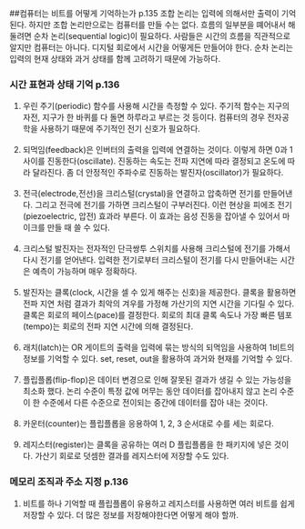 ##컴퓨터는 비트를 어떻게 기억하는가 p.135
조합 논리는 입력에 의해서만 출력이 기억된다. 하지만 조합 논리만으로는 컴퓨터를 만들 수는 없다. 흐름의 일부분을 뗴어내서 해둘려면 순차 논리(sequential logic)이 필요하다. 사람들은 시간의 흐름을 직관적으로 알지만 컴퓨터는 아니다. 디지털 회로에서 시간을 어떻게든 만들어야 한다. 순차 논리는 입력의 현재 상태와 과거 상태를 함께 고려하기 때문에 가능하다.

### 시간 표현과 상태 기억 p.136
1. 우린 주기(periodic) 함수를 사용해 시간을 측정할 수 있다. 주기적 함수는 지구의 자전, 지구가 한 바퀴를 다 돌면 하루라고 부르는 것 등이다. 컴퓨터의 경우 전자공학을 사용하기 때문에 주기적인 전기 신호가 필요하다.
   <br/><br/>
2. 되먹임(feedback)은 인버터의 출력을 입력에 연결하는 것이다. 이렇게 하면 0과 1 사이를 진동한다(oscillate). 진동하는 속도는 전파 지연에 따라 결정되고 온도에 따라 달라진다. 좀 더 안정적인 주파수로 진동하는 발진자(oscillator)가 필요하다.
   <br/><br/>
3. 전극(electrode,전선)을 크리스털(crystal)을 연결하고 압축하면 전기를 만들어낸다. 그리고 전극에 전기를 가하면 크리스털이 구부러진다. 이런 현상을 피에조 전기(piezoelectric, 압전) 효과라 부른다. 이 효과는 음성 진동을 잡아낼 수 있어서 마이크를 만들 때 쓸 수 있다.
   <br/><br/>
4. 크리스털 발진자는 전자적인 단극쌍투 스위치를 사용해 크리스털에 전기를 가해서 다시 전기를 얻어낸다. 입력한 전기로부터 크리스털이 전기를 다시 만들어내는 시간은 예측이 가능하며 매우 정확하다.
   <br/><br/>
5. 발진자는 클록(clock, 시간을 셀 수 있게 해주는 신호)을 제공한다. 클록을 활용하면 전파 지연 처럼 결과가 최악의 겨우를 가정해 가산기의 지연 시간을 기다릴 수 있다. 클록은 회로의 페이스(pace)를 결정한다. 회로의 최대 클록 속도나 가장 빠른 템포(tempo)는 회로의 전파 지연 시간에 의해 결정된다.
   <br/><br/>
6. 래치(latch)는 OR 게이트의 출력을 입력에 묶는 방식의 되먹임을 사용하여 1비트의 정보를 기억할 수 있다. set, reset, out을 활용하여 과거와 현재를 기억할 수 있다.
   <br/><br/>
7. 플립플롭(flip-flop)은 데이터 변경으로 인해 잘못된 결과가 생길 수 있는 가능성을 최소화 했다. 논리 수준이 특정 값에 머무는 동안 데이터를 잡아내지 않고 논리 수준이 한 수준에서 다른 수준으로 전이되는 중간에 데이터를 잡아 내는 것이다.
   <br/><br/>
8. 카운터(counter)는 플립플롭을 응용하여 1, 2, 3 순서대로 수를 세는 회로다.
   <br/><br/>
9. 레지스터(register)는 클록을 공유하는 여러 D 플립플롭을 한 패키지에 넣은 것이다. 가산기 회로로 덧셈한 결과를 레지스터에 저장할 수도 있다.

### 메모리 조직과 주소 지정 p.136
1. 비트를 하나 기억할 때 플립플롭이 유용하고 레지스터를 사용하면 여러 비트를 쉽게 저장할 수 있다. 더 많은 정보를 저장해야한다면 어떻게 해야 할까.